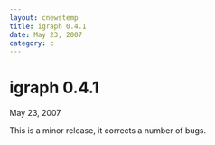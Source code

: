 ```yaml
---
layout: cnewstemp
title: igraph 0.4.1
date: May 23, 2007
category: c
---
```


igraph 0.4.1
=========

May 23, 2007

This is a minor release, it corrects a number of bugs.
